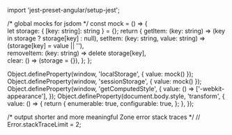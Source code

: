 
  
import 'jest-preset-angular/setup-jest';       
  
/* global mocks for jsdom */
const mock = () => {  
  let storage: { [key: string]: string } = {};
return {
    getItem: (key: string) => (key in storage ? storage[key] : null),      setItem: (key: string, value: string) => (storage[key] = value || ''),   
    removeItem: (key: string) => delete storage[key],  
    clear: () => (storage = {}),
  };
};   

Object.defineProperty(window, 'localStorage', { value: mock() });
Object.defineProperty(window, 'sessionStorage', { value: mock() });
Object.defineProperty(window, 'getComputedStyle', {
  value: () => ['-webkit-appearance'],
});
Object.defineProperty(document.body.style, 'transform', {
  value: () => {
    return {
      enumerable: true,
      configurable: true,
    };
  },
});

/* output shorter and more meaningful Zone error stack traces */
// Error.stackTraceLimit = 2;

  
